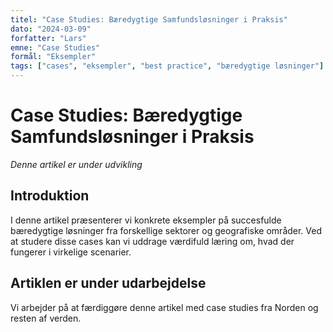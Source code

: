 ```yaml
---
titel: "Case Studies: Bæredygtige Samfundsløsninger i Praksis"
dato: "2024-03-09"
forfatter: "Lars"
emne: "Case Studies"
formål: "Eksempler"
tags: ["cases", "eksempler", "best practice", "bæredygtige løsninger"]
---
```


# Case Studies: Bæredygtige Samfundsløsninger i Praksis

*Denne artikel er under udvikling*

## Introduktion

I denne artikel præsenterer vi konkrete eksempler på succesfulde bæredygtige løsninger fra forskellige sektorer og geografiske områder. Ved at studere disse cases kan vi uddrage værdifuld læring om, hvad der fungerer i virkelige scenarier.

## Artiklen er under udarbejdelse

Vi arbejder på at færdiggøre denne artikel med case studies fra Norden og resten af verden. 
